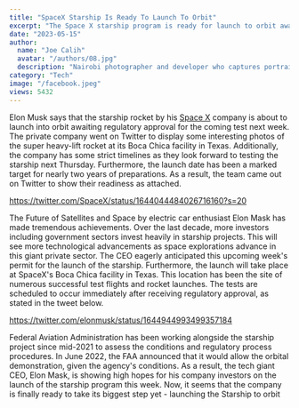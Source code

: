 ```yaml
---
title: "SpaceX Starship Is Ready To Launch To Orbit"
excerpt: "The Space X starship program is ready for launch to orbit awaiting regulatory approval from the Federal Aviation Administration this Week."
date: "2023-05-15"
author:
  name: "Joe Calih"
  avatar: "/authors/08.jpg"
  description: "Nairobi photographer and developer who captures portraiture, landscapes, weddings, and photo studios."
category: "Tech"
image: "/facebook.jpeg"
views: 5432
---
```



Elon Musk says that the starship rocket by his [Space X](http://spacex.com) company is about to launch into orbit awaiting regulatory approval for the coming test next week. The private company went on Twitter to display some interesting photos of the super heavy-lift rocket at its Boca Chica facility in Texas. Additionally, the company has some strict timelines as they look forward to testing the starship next Thursday. Furthermore, the launch date has been a marked target for nearly two years of preparations. As a result, the team came out on Twitter to show their readiness as attached.

https://twitter.com/SpaceX/status/1644044484026716160?s=20

The Future of Satellites and Space by electric car enthusiast Elon Mask has made tremendous achievements. Over the last decade, more investors including government sectors invest heavily in starship projects. This will see more technological advancements as space explorations advance in this giant private sector. The CEO eagerly anticipated this upcoming week's permit for the launch of the starship. Furthermore, the launch will take place at SpaceX's Boca Chica facility in Texas. This location has been the site of numerous successful test flights and rocket launches. The tests are scheduled to occur immediately after receiving regulatory approval, as stated in the tweet below.

https://twitter.com/elonmusk/status/1644944993499357184

Federal Aviation Administration has been working alongside the starship project since mid-2021 to assess the conditions and regulatory process procedures. In June 2022, the FAA announced that it would allow the orbital demonstration, given the agency's conditions. As a result, the tech giant CEO, Elon Mask, is showing high hopes for his company investors on the launch of the starship program this week. Now, it seems that the company is finally ready to take its biggest step yet - launching the Starship to orbit
